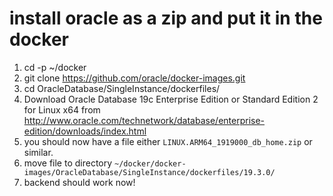 # install oracle as a zip and put it in the docker

1. cd -p ~/docker
2. git clone https://github.com/oracle/docker-images.git
3. cd OracleDatabase/SingleInstance/dockerfiles/
4. Download Oracle Database 19c Enterprise Edition or Standard Edition 2 for Linux x64 from http://www.oracle.com/technetwork/database/enterprise-edition/downloads/index.html
5. you should now have a file either `LINUX.ARM64_1919000_db_home.zip` or similar.
5. move file to directory `~/docker/docker-images/OracleDatabase/SingleInstance/dockerfiles/19.3.0/`
6. backend should work now!
